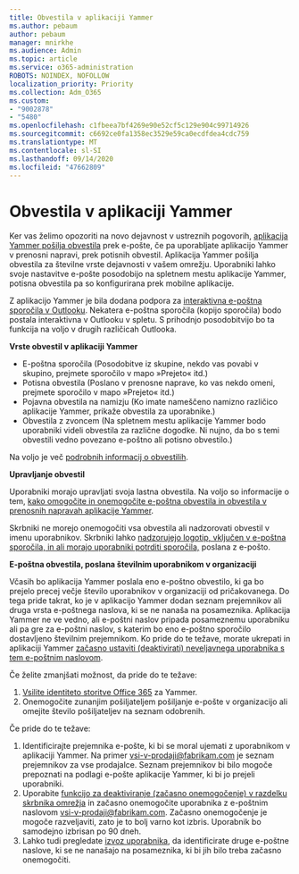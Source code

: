 ```yaml
---
title: Obvestila v aplikaciji Yammer
ms.author: pebaum
author: pebaum
manager: mnirkhe
ms.audience: Admin
ms.topic: article
ms.service: o365-administration
ROBOTS: NOINDEX, NOFOLLOW
localization_priority: Priority
ms.collection: Adm_O365
ms.custom:
- "9002878"
- "5480"
ms.openlocfilehash: c1fbeea7bf4269e90e52cf5c129e904c99714926
ms.sourcegitcommit: c6692ce0fa1358ec3529e59ca0ecdfdea4cdc759
ms.translationtype: MT
ms.contentlocale: sl-SI
ms.lasthandoff: 09/14/2020
ms.locfileid: "47662809"
---
```

# <a name="notifications-in-yammer"></a>Obvestila v aplikaciji Yammer

Ker vas želimo opozoriti na novo dejavnost v ustreznih pogovorih, [aplikacija Yammer pošilja obvestila](https://support.microsoft.com/en-gb/office/enable-or-disable-yammer-email-and-phone-notifications-93e530e0-189f-4768-8f28-7683d48cc996) prek e-pošte, če pa uporabljate aplikacijo Yammer v prenosni napravi, prek potisnih obvestil. Aplikacija Yammer pošilja obvestila za številne vrste dejavnosti v vašem omrežju. Uporabniki lahko svoje nastavitve e-pošte posodobijo na spletnem mestu aplikacije Yammer, potisna obvestila pa so konfigurirana prek mobilne aplikacije. 

Z aplikacijo Yammer je bila dodana podpora za [interaktivna e-poštna sporočila v Outlooku](https://techcommunity.microsoft.com/t5/outlook-blog/interactive-yammer-emails-in-outlook-on-the-web-are-here/ba-p/1209420). Nekatera e-poštna sporočila (kopijo sporočila) bodo postala interaktivna v Outlooku v spletu. S prihodnjo posodobitvijo bo ta funkcija na voljo v drugih različicah Outlooka.

**Vrste obvestil v aplikaciji Yammer**

- E-poštna sporočila (Posodobitve iz skupine, nekdo vas povabi v skupino, prejmete sporočilo v mapo »Prejeto« itd.)
- Potisna obvestila (Poslano v prenosne naprave, ko vas nekdo omeni, prejmete sporočilo v mapo »Prejeto« itd.)
- Pojavna obvestila na namizju (Ko imate nameščeno namizno različico aplikacije Yammer, prikaže obvestila za uporabnike.)
- Obvestila z zvoncem (Na spletnem mestu aplikacije Yammer bodo uporabniki videli obvestila za različne dogodke. Ni nujno, da bo s temi obvestili vedno povezano e-poštno ali potisno obvestilo.)

Na voljo je več [podrobnih informacij o obvestilih](https://support.microsoft.com/en-gb/office/enable-or-disable-yammer-email-and-phone-notifications-93e530e0-189f-4768-8f28-7683d48cc996).

**Upravljanje obvestil**

Uporabniki morajo upravljati svoja lastna obvestila. Na voljo so informacije o tem, [kako omogočite in onemogočite e-poštna obvestila in obvestila v prenosnih napravah aplikacije Yammer](https://support.microsoft.com/en-gb/office/enable-or-disable-yammer-email-and-phone-notifications-93e530e0-189f-4768-8f28-7683d48cc996). 

Skrbniki ne morejo onemogočiti vsa obvestila ali nadzorovati obvestil v imenu uporabnikov. Skrbniki lahko [nadzorujejo logotip, vključen v e-poštna sporočila, in ali morajo uporabniki potrditi sporočila,](https://docs.microsoft.com/yammer/configure-your-yammer-network/configure-email-and-yammer) poslana z e-pošto.

**E-poštna obvestila, poslana številnim uporabnikom v organizaciji**

Včasih bo aplikacija Yammer poslala eno e-poštno obvestilo, ki ga bo prejelo precej večje število uporabnikov v organizaciji od pričakovanega. Do tega pride takrat, ko je v aplikacijo Yammer dodan seznam prejemnikov ali druga vrsta e-poštnega naslova, ki se ne nanaša na posameznika. Aplikacija Yammer ne ve vedno, ali e-poštni naslov pripada posameznemu uporabniku ali pa gre za e-poštni naslov, s katerim bo eno e-poštno sporočilo dostavljeno številnim prejemnikom. Ko pride do te težave, morate ukrepati in aplikaciji Yammer [začasno ustaviti (deaktivirati) neveljavnega uporabnika s tem e-poštnim naslovom](https://docs.microsoft.com/yammer/manage-yammer-users/add-block-or-remove-users#remove-users). 

Če želite zmanjšati možnost, da pride do te težave:

1. [Vsilite identiteto storitve Office 365](https://docs.microsoft.com/yammer/configure-your-yammer-network/enforce-office-365-identity) za Yammer.
2. Onemogočite zunanjim pošiljateljem pošiljanje e-pošte v organizacijo ali omejite število pošiljateljev na seznam odobrenih.

Če pride do te težave:

1. Identificirajte prejemnika e-pošte, ki bi se moral ujemati z uporabnikom v aplikaciji Yammer. Na primer vsi-v-prodaji@fabrikam.com je seznam prejemnikov za vse prodajalce. Seznam prejemnikov bi bilo mogoče prepoznati na podlagi e-pošte aplikacije Yammer, ki bi jo prejeli uporabniki.
2. Uporabite [funkcijo za deaktiviranje (začasno onemogočenje) v razdelku skrbnika omrežja](https://docs.microsoft.com/yammer/manage-yammer-users/add-block-or-remove-users#remove-users) in začasno onemogočite uporabnika z e-poštnim naslovom vsi-v-prodaji@fabrikam.com. Začasno onemogočenje je mogoče razveljaviti, zato je to bolj varno kot izbris. Uporabnik bo samodejno izbrisan po 90 dneh.
3. Lahko tudi pregledate [izvoz uporabnika](https://docs.microsoft.com/yammer/manage-security-and-compliance/export-yammer-enterprise-data#ExportUsers), da identificirate druge e-poštne naslove, ki se ne nanašajo na posameznika, ki bi jih bilo treba začasno onemogočiti.
